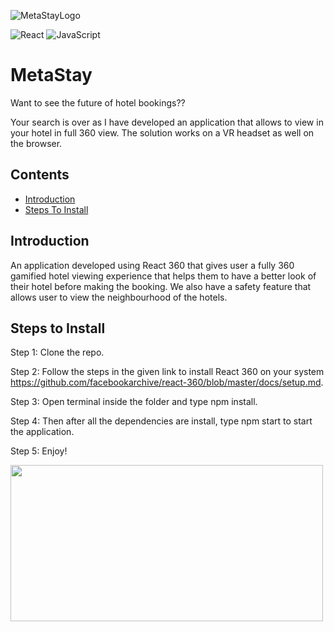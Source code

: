 ![MetaStayLogo]([https://user-images.githubusercontent.com/39118679/235512264-acc8227b-da41-45c4-8057-3998bbd2d2aa.png](https://github.com/Deepak-Menan-R/MetaStay/tree/main/FrontEnd_MetaStay/static_assets))

![React](https://img.shields.io/badge/react-%2320232a.svg?style=for-the-badge&logo=react&logoColor=%2361DAFB)
![JavaScript](https://img.shields.io/badge/javascript-%23323330.svg?style=for-the-badge&logo=javascript&logoColor=%23F7DF1E)
# MetaStay

Want to see the future of hotel bookings??

Your search is over as I have developed an application that allows to view in your hotel in full 360 view. The solution works on a VR headset as well on the browser.

## Contents

- [Introduction](#introduction)
- [Steps To Install](#steps-to-install)

## Introduction

An application developed using React 360 that gives user a fully 360 gamified hotel viewing experience that helps them to have a better look of their
hotel before making the booking. We also have a safety feature that allows user to view the neighbourhood of the hotels. 

## Steps to Install

Step 1: Clone the repo.

Step 2: Follow the steps in the given link to install React 360 on your system https://github.com/facebookarchive/react-360/blob/master/docs/setup.md.

Step 3: Open terminal inside the folder and type npm install.

Step 4: Then after all the dependencies are install, type npm start to start the application.

Step 5: Enjoy!

<img src="https://user-images.githubusercontent.com/39118679/235516311-d900be57-463c-494b-b14f-3b72bff8c505.gif" width="500" height="250"/>


